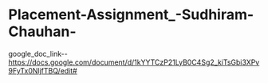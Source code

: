 # Placement-Assignment_-Sudhiram-Chauhan-
google_doc_link--
https://docs.google.com/document/d/1kYYTCzP21LyB0C4Sg2_kiTsGbi3XPv9FyTx0NljfTBQ/edit#
